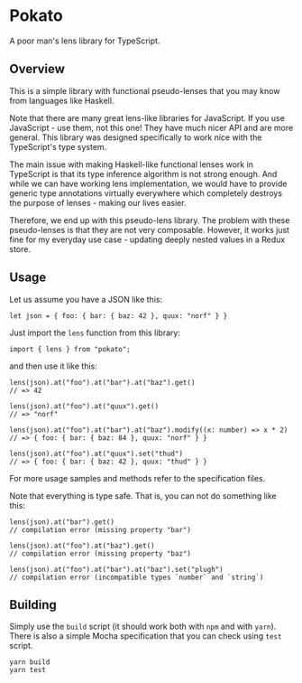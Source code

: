 Pokato
======

A poor man's lens library for TypeScript.


Overview
--------

This is a simple library with functional pseudo-lenses that you may know from
languages like Haskell.

Note that there are many great lens-like libraries for JavaScript. If you use
JavaScript - use them, not this one! They have much nicer API and are more
general. This library was designed specifically to work nice with the
TypeScript's type system.

The main issue with making Haskell-like functional lenses work in TypeScript is
that its type inference algorithm is not strong enough. And while we can have
working lens implementation, we would have to provide generic type annotations
virtually everywhere which completely destroys the purpose of lenses - making
our lives easier.

Therefore, we end up with this pseudo-lens library. The problem with these
pseudo-lenses is that they are not very composable. However, it works just fine
for my everyday use case - updating deeply nested values in a Redux store.


Usage
-----

Let us assume you have a JSON like this:

    let json = { foo: { bar: { baz: 42 }, quux: "norf" } }

Just import the `lens` function from this library:

    import { lens } from "pokato";

and then use it like this:

    lens(json).at("foo").at("bar").at("baz").get()
    // => 42

    lens(json).at("foo").at("quux").get()
    // => "norf"

    lens(json).at("foo").at("bar").at("baz").modify((x: number) => x * 2)
    // => { foo: { bar: { baz: 84 }, quux: "norf" } }

    lens(json).at("foo").at("quux").set("thud")
    // => { foo: { bar: { baz: 42 }, quux: "thud" } }

For more usage samples and methods refer to the specification files.

Note that everything is type safe. That is, you can not do something like this:

    lens(json).at("bar").get()
    // compilation error (missing property "bar")

    lens(json).at("foo").at("baz").get()
    // compilation error (missing property "baz")

    lens(json).at("foo").at("bar").at("baz").set("plugh")
    // compilation error (incompatible types `number` and `string`)



Building
--------

Simply use the `build` script (it should work both with `npm` and with `yarn`).
There is also a simple Mocha specification that you can check using `test`
script.

    yarn build
    yarn test
